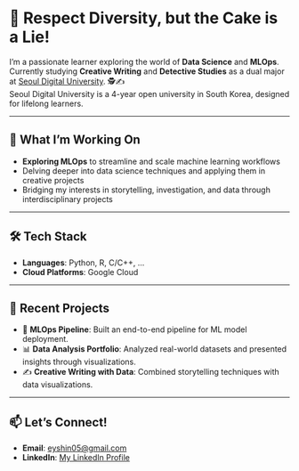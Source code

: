 # 👋 Respect Diversity, but the Cake is a Lie!

I’m a passionate learner exploring the world of **Data Science** and **MLOps**.  
Currently studying **Creative Writing** and **Detective Studies** as a dual major at [Seoul Digital University](https://www.sdu.ac.kr). 🕵️✍️  
Seoul Digital University is a 4-year open university in South Korea, designed for lifelong learners.

---

## 🌱 **What I’m Working On**
- **Exploring MLOps** to streamline and scale machine learning workflows
- Delving deeper into data science techniques and applying them in creative projects
- Bridging my interests in storytelling, investigation, and data through interdisciplinary projects

---

## 🛠️ **Tech Stack**
- **Languages**: Python, R, C/C++, ...
- **Cloud Platforms**: Google Cloud

---

## 🌟 **Recent Projects**
- 🚀 **MLOps Pipeline**: Built an end-to-end pipeline for ML model deployment.
- 📊 **Data Analysis Portfolio**: Analyzed real-world datasets and presented insights through visualizations.
- ✍️ **Creative Writing with Data**: Combined storytelling techniques with data visualizations.

---

## 📫 **Let’s Connect!**
- **Email**: [eyshin05@gmail.com](mailto:eyshin05@gmail.com)
- **LinkedIn**: [My LinkedIn Profile](https://linkedin.com/in/eyshin05)

